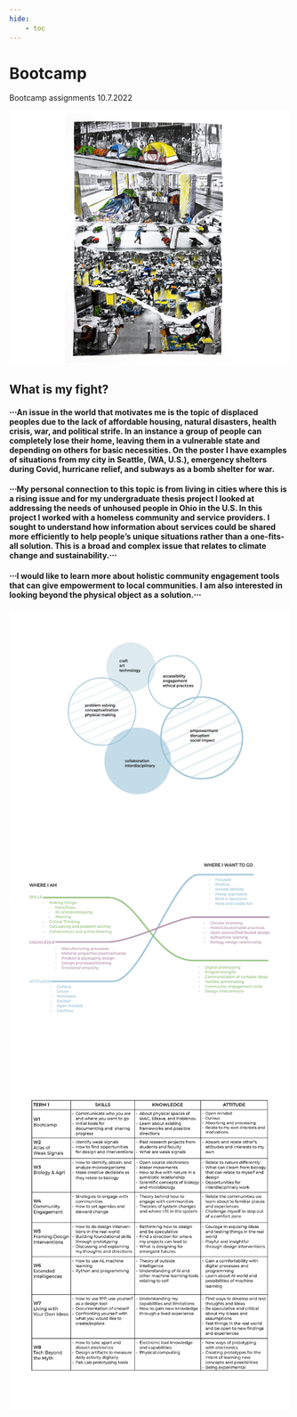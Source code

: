 ```yaml
---
hide:
    - toc
---
```




# Bootcamp

Bootcamp assignments 10.7.2022

![1_MyFight](../images/1Term/1_Bootcamp/1_MyFight.png)

##   What is my fight?
#### ⋅⋅⋅An issue in the world that motivates me is the topic of displaced peoples due to the lack of affordable housing, natural disasters, health crisis, war, and political strife. In an instance a group of people can completely lose their home, leaving them in a vulnerable state and depending on others for basic necessities. On the poster I have examples of situations from my city in Seattle, (WA, U.S.), emergency shelters during Covid, hurricane relief, and subways as a bomb shelter for war.
#### ⋅⋅⋅My personal connection to this topic is from living in cities where this is a rising issue and for my undergraduate thesis project I looked at addressing the needs of unhoused people in Ohio in the U.S. In this project I worked with a homeless community and service providers. I sought to understand how information about services could be shared more efficiently to help people’s unique situations rather than a one-fits-all solution. This is a broad and complex issue that relates to climate change and sustainability.⋅⋅⋅
#### ⋅⋅⋅I would like to learn more about holistic community engagement tools that can give empowerment to local communities. I am also interested in looking beyond the physical object as a solution.⋅⋅⋅

![2_Vision](../images/1Term/1_Bootcamp/2_Vision.jpg)
![3_ProfIdentity](../images/1Term/1_Bootcamp/3_ProfIdentity.jpg)
![4_PersonalDev](../images/1Term/1_Bootcamp/4_PersonalDev.jpg)